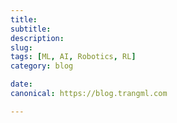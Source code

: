 ```yaml
---
title:
subtitle: 
description: 
slug:
tags: [ML, AI, Robotics, RL]
category: blog

date: 
canonical: https://blog.trangml.com

---
```

